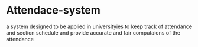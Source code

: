 # Attendace-system
a system designed to be applied in universityies to keep track of attendance and section schedule and provide accurate and fair computaions of the attendance
